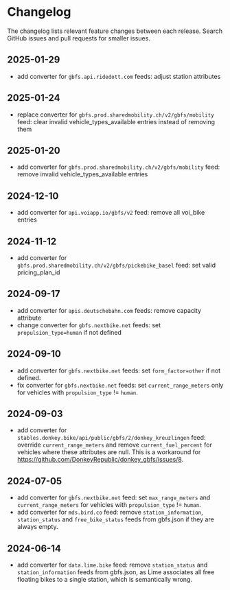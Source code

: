 # Changelog

The changelog lists relevant feature changes between each release. Search GitHub issues and pull requests for smaller issues.


## 2025-01-29
- add converter for `gbfs.api.ridedott.com` feeds: adjust station attributes

## 2025-01-24
- replace converter for `gbfs.prod.sharedmobility.ch/v2/gbfs/mobility` feed: clear invalid vehicle_types_available entries instead of removing them

## 2025-01-20
- add converter for `gbfs.prod.sharedmobility.ch/v2/gbfs/mobility` feed: remove invalid vehicle_types_available entries

## 2024-12-10
- add converter for `api.voiapp.io/gbfs/v2` feed: remove all voi_bike entries

## 2024-11-12
- add converter for `gbfs.prod.sharedmobility.ch/v2/gbfs/pickebike_basel` feed: set valid pricing_plan_id

## 2024-09-17
- add converter for `apis.deutschebahn.com` feeds: remove capacity attribute
- change converter for `gbfs.nextbike.net` feeds: set `propulsion_type=human` if not defined

## 2024-09-10
- add converter for `gbfs.nextbike.net` feeds: set `form_factor=other` if not defined.
- fix converter for `gbfs.nextbike.net` feeds: set `current_range_meters` only for vehicles with `propulsion_type` != `human`.

## 2024-09-03
- add converter for `stables.donkey.bike/api/public/gbfs/2/donkey_kreuzlingen` feed: override `current_range_meters` and remove `current_fuel_percent` for vehicles where these attributes are null. This is a workaround for https://github.com/DonkeyRepublic/donkey_gbfs/issues/8.

##  2024-07-05
- add converter for `gbfs.nextbike.net` feed: set `max_range_meters` and `current_range_meters` for vehicles with `propulsion_type` != `human`.
- add converter for `mds.bird.co` feed: remove `station_information`, `station_status` and `free_bike_status` feeds from gbfs.json if they are always empty.  

## 2024-06-14
- add converter for `data.lime.bike` feed: remove `station_status` and `station_information` feeds from gbfs.json, as Lime associates all free floating bikes to a single station, which is semantically wrong.

